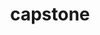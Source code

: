 ---
title: "capstone"
layout: cache
categories: [package, develop]
meta: {"compilers": ["apple-clang@16.0.0", "apple-clang@17.0.0"], "num_specs": 28, "num_specs_by_stack": {"developer-tools-darwin": 28, "root": 28}, "oss": ["sequoia"], "platforms": ["darwin"], "stacks": ["developer-tools-darwin", "root"], "targets": ["aarch64"], "versions": ["5.0.1"]}
spec_details: [{"compiler": "apple-clang@17.0.0", "hash": "4fox2v5bdhppsnb56otdi6gwojyqm54a", "os": "sequoia", "platform": "darwin", "size": "-", "stacks": ["developer-tools-darwin", "root"], "target": "aarch64", "variants": ["build_system=cmake", "build_type=Release", "generator=make", "~ipo"], "versions": ["5.0.1"]}, {"compiler": "apple-clang@16.0.0", "hash": "7chbj347jn3zh5qdsnmcgklvbzksegf7", "os": "sequoia", "platform": "darwin", "size": "-", "stacks": ["developer-tools-darwin", "root"], "target": "aarch64", "variants": ["build_system=cmake", "build_type=Release", "generator=make", "~ipo"], "versions": ["5.0.1"]}, {"compiler": "apple-clang@17.0.0", "hash": "a4eqznbtrtl7egqsqzubkeeyltxzwf7c", "os": "sequoia", "platform": "darwin", "size": "-", "stacks": ["developer-tools-darwin", "root"], "target": "aarch64", "variants": ["build_system=cmake", "build_type=Release", "generator=make", "~ipo"], "versions": ["5.0.1"]}, {"compiler": "apple-clang@16.0.0", "hash": "avylxvcccr34at2obqxfiaaymgpfjhho", "os": "sequoia", "platform": "darwin", "size": "-", "stacks": ["developer-tools-darwin", "root"], "target": "aarch64", "variants": ["build_system=cmake", "build_type=Release", "generator=make", "~ipo"], "versions": ["5.0.1"]}, {"compiler": "apple-clang@17.0.0", "hash": "axqh4z7tmies72luau5crkgbld4knkaq", "os": "sequoia", "platform": "darwin", "size": "-", "stacks": ["developer-tools-darwin", "root"], "target": "aarch64", "variants": ["build_system=cmake", "build_type=Release", "generator=make", "~ipo"], "versions": ["5.0.1"]}, {"compiler": "apple-clang@17.0.0", "hash": "azjblexvv4khoxetdkpannorq2wd4ryb", "os": "sequoia", "platform": "darwin", "size": "-", "stacks": ["developer-tools-darwin", "root"], "target": "aarch64", "variants": ["build_system=cmake", "build_type=Release", "generator=make", "~ipo"], "versions": ["5.0.1"]}, {"compiler": "apple-clang@16.0.0", "hash": "bzrewqyjj7aezuzfpepf4mlnfzxcz5oa", "os": "sequoia", "platform": "darwin", "size": "-", "stacks": ["developer-tools-darwin", "root"], "target": "aarch64", "variants": ["build_system=cmake", "build_type=Release", "generator=make", "~ipo"], "versions": ["5.0.1"]}, {"compiler": "apple-clang@17.0.0", "hash": "cdm6jebfdgnzy3ht24dxbf4stfmuz3lg", "os": "sequoia", "platform": "darwin", "size": "-", "stacks": ["developer-tools-darwin", "root"], "target": "aarch64", "variants": ["build_system=cmake", "build_type=Release", "generator=make", "~ipo"], "versions": ["5.0.1"]}, {"compiler": "apple-clang@17.0.0", "hash": "ekvndylmin6ecxkb64mp5aj7nos5kv6m", "os": "sequoia", "platform": "darwin", "size": "-", "stacks": ["developer-tools-darwin", "root"], "target": "aarch64", "variants": ["build_system=cmake", "build_type=Release", "generator=make", "~ipo"], "versions": ["5.0.1"]}, {"compiler": "apple-clang@16.0.0", "hash": "faump7vbua5ulq7fjhiprxwvltcalcum", "os": "sequoia", "platform": "darwin", "size": "-", "stacks": ["developer-tools-darwin", "root"], "target": "aarch64", "variants": ["build_system=cmake", "build_type=Release", "generator=make", "~ipo"], "versions": ["5.0.1"]}, {"compiler": "apple-clang@16.0.0", "hash": "gbgrb77dh2o66oj4mkzkl45cetzvkmnn", "os": "sequoia", "platform": "darwin", "size": "-", "stacks": ["developer-tools-darwin", "root"], "target": "aarch64", "variants": ["build_system=cmake", "build_type=Release", "generator=make", "~ipo"], "versions": ["5.0.1"]}, {"compiler": "apple-clang@17.0.0", "hash": "gcrxzogyegjwvaulsiomv62weeifbyjw", "os": "sequoia", "platform": "darwin", "size": "-", "stacks": ["developer-tools-darwin", "root"], "target": "aarch64", "variants": ["build_system=cmake", "build_type=Release", "generator=make", "~ipo"], "versions": ["5.0.1"]}, {"compiler": "apple-clang@16.0.0", "hash": "ig4puu6qgxevgjesjs2vb3p4w2pbimqr", "os": "sequoia", "platform": "darwin", "size": "-", "stacks": ["developer-tools-darwin", "root"], "target": "aarch64", "variants": ["build_system=cmake", "build_type=Release", "generator=make", "~ipo"], "versions": ["5.0.1"]}, {"compiler": "apple-clang@17.0.0", "hash": "kyl57ojqdlpbc6kacpgoq7lscacubjpk", "os": "sequoia", "platform": "darwin", "size": "-", "stacks": ["developer-tools-darwin", "root"], "target": "aarch64", "variants": ["build_system=cmake", "build_type=Release", "generator=make", "~ipo"], "versions": ["5.0.1"]}, {"compiler": "apple-clang@17.0.0", "hash": "lciuawxtjen5styldabbfwe7xee55ii7", "os": "sequoia", "platform": "darwin", "size": "-", "stacks": ["developer-tools-darwin", "root"], "target": "aarch64", "variants": ["build_system=cmake", "build_type=Release", "generator=make", "~ipo"], "versions": ["5.0.1"]}, {"compiler": "apple-clang@17.0.0", "hash": "lk4n7odrz63enpnjprluiq7pqaajlicg", "os": "sequoia", "platform": "darwin", "size": "-", "stacks": ["developer-tools-darwin", "root"], "target": "aarch64", "variants": ["build_system=cmake", "build_type=Release", "generator=make", "~ipo"], "versions": ["5.0.1"]}, {"compiler": "apple-clang@17.0.0", "hash": "mc5tu3gif7c72l7xu4xbitoh4dyc32bm", "os": "sequoia", "platform": "darwin", "size": "-", "stacks": ["developer-tools-darwin", "root"], "target": "aarch64", "variants": ["build_system=cmake", "build_type=Release", "generator=make", "~ipo"], "versions": ["5.0.1"]}, {"compiler": "apple-clang@17.0.0", "hash": "np3dd3qrox5roqmtm5iwbzemvnbnmxuh", "os": "sequoia", "platform": "darwin", "size": "-", "stacks": ["developer-tools-darwin", "root"], "target": "aarch64", "variants": ["build_system=cmake", "build_type=Release", "generator=make", "~ipo"], "versions": ["5.0.1"]}, {"compiler": "apple-clang@17.0.0", "hash": "ntgbfmcbg6yxwuqqcbmf36zydgjxlwlg", "os": "sequoia", "platform": "darwin", "size": "-", "stacks": ["developer-tools-darwin", "root"], "target": "aarch64", "variants": ["build_system=cmake", "build_type=Release", "generator=make", "~ipo"], "versions": ["5.0.1"]}, {"compiler": "apple-clang@16.0.0", "hash": "nxzsqnsddmjc37drbk33osqrbfthitol", "os": "sequoia", "platform": "darwin", "size": "-", "stacks": ["developer-tools-darwin", "root"], "target": "aarch64", "variants": ["build_system=cmake", "build_type=Release", "generator=make", "~ipo"], "versions": ["5.0.1"]}, {"compiler": "apple-clang@17.0.0", "hash": "pfq2skl2f32ons2tvot6jbc2wywatjdh", "os": "sequoia", "platform": "darwin", "size": "-", "stacks": ["developer-tools-darwin", "root"], "target": "aarch64", "variants": ["build_system=cmake", "build_type=Release", "generator=make", "~ipo"], "versions": ["5.0.1"]}, {"compiler": "apple-clang@17.0.0", "hash": "r6sm5dlltomn5g2obw2em3ntahh3e4et", "os": "sequoia", "platform": "darwin", "size": "-", "stacks": ["developer-tools-darwin", "root"], "target": "aarch64", "variants": ["build_system=cmake", "build_type=Release", "generator=make", "~ipo"], "versions": ["5.0.1"]}, {"compiler": "apple-clang@16.0.0", "hash": "tygfar4erw24r33ouugptxcbuiilotnw", "os": "sequoia", "platform": "darwin", "size": "-", "stacks": ["developer-tools-darwin", "root"], "target": "aarch64", "variants": ["build_system=cmake", "build_type=Release", "generator=make", "~ipo"], "versions": ["5.0.1"]}, {"compiler": "apple-clang@17.0.0", "hash": "v4gc3ii5pbleebfkiqop3r3r25myignk", "os": "sequoia", "platform": "darwin", "size": "-", "stacks": ["developer-tools-darwin", "root"], "target": "aarch64", "variants": ["build_system=cmake", "build_type=Release", "generator=make", "~ipo"], "versions": ["5.0.1"]}, {"compiler": "apple-clang@16.0.0", "hash": "vratz2ljunkm5iu5q2bcubbas3xqmbmi", "os": "sequoia", "platform": "darwin", "size": "-", "stacks": ["developer-tools-darwin", "root"], "target": "aarch64", "variants": ["build_system=cmake", "build_type=Release", "generator=make", "~ipo"], "versions": ["5.0.1"]}, {"compiler": "apple-clang@17.0.0", "hash": "wyhewhwq7jkrxo3ijinzbvv4bojw74o7", "os": "sequoia", "platform": "darwin", "size": "-", "stacks": ["developer-tools-darwin", "root"], "target": "aarch64", "variants": ["build_system=cmake", "build_type=Release", "generator=make", "~ipo"], "versions": ["5.0.1"]}, {"compiler": "apple-clang@16.0.0", "hash": "xvz2q3rimmu3f6ldcyn4njvn6wnjbycb", "os": "sequoia", "platform": "darwin", "size": "-", "stacks": ["developer-tools-darwin", "root"], "target": "aarch64", "variants": ["build_system=cmake", "build_type=Release", "generator=make", "~ipo"], "versions": ["5.0.1"]}, {"compiler": "apple-clang@17.0.0", "hash": "yp5enzxzhamkzzm2pfkj7tsb26tzc5kw", "os": "sequoia", "platform": "darwin", "size": "-", "stacks": ["developer-tools-darwin", "root"], "target": "aarch64", "variants": ["build_system=cmake", "build_type=Release", "generator=make", "~ipo"], "versions": ["5.0.1"]}]
---